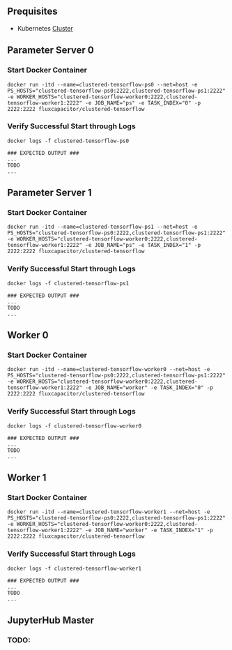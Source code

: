 ## Prequisites
* Kubernetes [Cluster](https://github.com/fluxcapacitor/kubernetes.ml)

## Parameter Server 0
### Start Docker Container
```          
docker run -itd --name=clustered-tensorflow-ps0 --net=host -e PS_HOSTS="clustered-tensorflow-ps0:2222,clustered-tensorflow-ps1:2222" -e WORKER_HOSTS="clustered-tensorflow-worker0:2222,clustered-tensorflow-worker1:2222" -e JOB_NAME="ps" -e TASK_INDEX="0" -p 2222:2222 fluxcapacitor/clustered-tensorflow
```

### Verify Successful Start through Logs
```
docker logs -f clustered-tensorflow-ps0

### EXPECTED OUTPUT ###
...
TODO
...
```

## Parameter Server 1
### Start Docker Container
```          
docker run -itd --name=clustered-tensorflow-ps1 --net=host -e PS_HOSTS="clustered-tensorflow-ps0:2222,clustered-tensorflow-ps1:2222" -e WORKER_HOSTS="clustered-tensorflow-worker0:2222,clustered-tensorflow-worker1:2222" -e JOB_NAME="ps" -e TASK_INDEX="1" -p 2222:2222 fluxcapacitor/clustered-tensorflow
```

### Verify Successful Start through Logs
```
docker logs -f clustered-tensorflow-ps1

### EXPECTED OUTPUT ###
...
TODO
...
```

## Worker 0
### Start Docker Container
```          
docker run -itd --name=clustered-tensorflow-worker0 --net=host -e PS_HOSTS="clustered-tensorflow-ps0:2222,clustered-tensorflow-ps1:2222" -e WORKER_HOSTS="clustered-tensorflow-worker0:2222,clustered-tensorflow-worker1:2222" -e JOB_NAME="worker" -e TASK_INDEX="0" -p 2222:2222 fluxcapacitor/clustered-tensorflow
```

### Verify Successful Start through Logs
```
docker logs -f clustered-tensorflow-worker0

### EXPECTED OUTPUT ###
...
TODO
...
```

## Worker 1
### Start Docker Container
```          
docker run -itd --name=clustered-tensorflow-worker1 --net=host -e PS_HOSTS="clustered-tensorflow-ps0:2222,clustered-tensorflow-ps1:2222" -e WORKER_HOSTS="clustered-tensorflow-worker0:2222,clustered-tensorflow-worker1:2222" -e JOB_NAME="worker" -e TASK_INDEX="1" -p 2222:2222 fluxcapacitor/clustered-tensorflow
```

### Verify Successful Start through Logs
```
docker logs -f clustered-tensorflow-worker1

### EXPECTED OUTPUT ###
...
TODO
...
```

## JupyterHub Master
### TODO:
